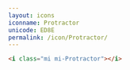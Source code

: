 ```yaml
---
layout: icons
iconname: Protractor
unicode: ED8E
permalink: /icon/Protractor/
---
```


``` html
<i class="mi mi-Protractor"></i>
```
